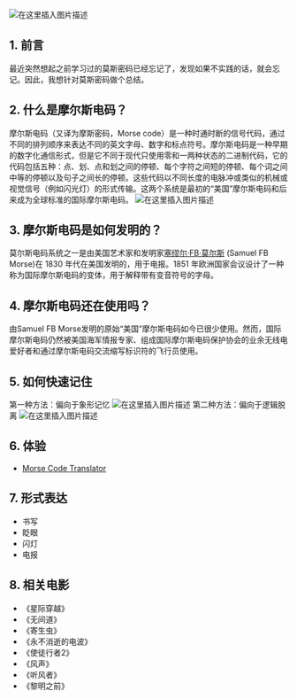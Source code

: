 ![在这里插入图片描述](https://i-blog.csdnimg.cn/blog_migrate/20f5f901d86060f4273221ea99cafe83.png)



## 1. 前言
最近突然想起之前学习过的莫斯密码已经忘记了，发现如果不实践的话，就会忘记。因此，我想针对莫斯密码做个总结。



## 2. 什么是摩尔斯电码？
摩尔斯电码（又译为摩斯密码，Morse code）是一种时通时断的信号代码，通过不同的排列顺序来表达不同的英文字母、数字和标点符号。摩尔斯电码是一种早期的数字化通信形式，但是它不同于现代只使用零和一两种状态的二进制代码，它的代码包括五种：点、划、点和划之间的停顿、每个字符之间短的停顿、每个词之间中等的停顿以及句子之间⻓的停顿。这些代码以不同长度的电脉冲或类似的机械或视觉信号（例如闪光灯）的形式传输。这两个系统是最初的“美国”摩尔斯电码和后来成为全球标准的国际摩尔斯电码。
![在这里插入图片描述](https://i-blog.csdnimg.cn/blog_migrate/bf679e0ec5820f3b338dada59bda961c.png)

## 3. 摩尔斯电码是如何发明的？
莫尔斯电码系统之一是由美国艺术家和发明家[塞缪尔·FB·莫尔斯](https://www.britannica.com/biography/Samuel-F-B-Morse) (Samuel FB Morse)在 1830 年代在美国发明的，用于电报。1851 年欧洲国家会议设计了一种称为国际摩尔斯电码的变体，用于解释带有变音符号的字母。

## 4. 摩尔斯电码还在使用吗？
由Samuel FB Morse发明的原始“美国”摩尔斯电码如今已很少使用。然而，国际摩尔斯电码仍然被美国海军情报专家、组成国际摩尔斯电码保护协会的业余无线电爱好者和通过摩尔斯电码交流缩写标识符的飞行员使用。

## 5. 如何快速记住
第一种方法：偏向于象形记忆
![在这里插入图片描述](https://i-blog.csdnimg.cn/blog_migrate/21b248c300a8330e896d93ecd5965c62.png)
第二种方法：偏向于逻辑脱离
![在这里插入图片描述](https://i-blog.csdnimg.cn/blog_migrate/b1e16e78d4a4a5fa57a5e2b5d39ba8a9.png)

## 6. 体验
- [Morse Code Translator](https://morsecode.world/international/translator.html)

## 7. 形式表达
- 书写
- 眨眼
- 闪灯
- 电报

## 8. 相关电影
- 《星际穿越》
- 《无间道》
- 《寄生虫》
- 《永不消逝的电波》
- 《使徒行者2》
- 《风声》
- 《听风者》
- 《黎明之前》
